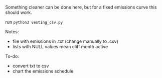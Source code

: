 Something cleaner can be done here, but for a fixed emissions curve this should work.

run `python3 vesting_csv.py`

Notes:
- file with emissions in .txt (change manually to .csv)
- lists with NULL values mean cliff month active

To-do:
- convert txt to csv
- chart the emissions schedule